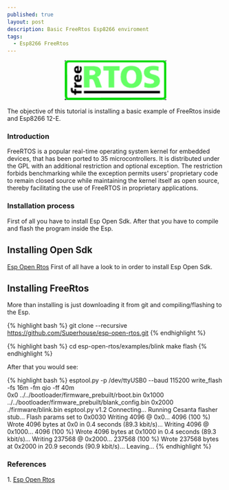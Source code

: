 ```yaml
---
published: true
layout: post
description: Basic FreeRtos Esp8266 enviroment
tags:
  - Esp8266 FreeRtos
---
```

<center><img src="/images/freeRtos.png" width="236" height="92"></center>

The objective of this tutorial is installing a basic example of FreeRtos inside and Esp8266 12-E.  

<h3>Introduction </h3>
FreeRTOS is a popular real-time operating system kernel for embedded devices, that has been ported to 35 microcontrollers. It is distributed under the GPL with an additional restriction and optional exception. The restriction forbids benchmarking while the exception permits users' proprietary code to remain closed source while maintaining the kernel itself as open source, thereby facilitating the use of FreeRTOS in proprietary applications.

<!-- more -->

<h3>Installation process</h3>
First of all you have to install Esp Open Sdk. After that you have to compile and flash the program inside the Esp.

<h2>Installing Open Sdk </h2>
 <a href="{{ site.baseurl }}{% post_url 2016-11-21-esp8266-openSdk %}" target="_blank">Esp Open Rtos</a>
First of all have a look to   in order to install Esp Open Sdk.

<h2>Installing FreeRtos</h2>
More than installing is just downloading it from git and compiling/flashing to the Esp.

{% highlight bash %}
git clone --recursive https://github.com/Superhouse/esp-open-rtos.git
{% endhighlight %}

{% highlight bash %}
cd esp-open-rtos/examples/blink 
make flash
{% endhighlight %}

After that you would see:

{% highlight bash %}
esptool.py -p /dev/ttyUSB0 --baud 115200 write_flash -fs 16m -fm qio -ff 40m \
	0x0 ../../bootloader/firmware_prebuilt/rboot.bin 0x1000 ../../bootloader/firmware_prebuilt/blank_config.bin 0x2000 ./firmware/blink.bin 
esptool.py v1.2
Connecting...
Running Cesanta flasher stub...
Flash params set to 0x0030
Writing 4096 @ 0x0... 4096 (100 %)
Wrote 4096 bytes at 0x0 in 0.4 seconds (89.3 kbit/s)...
Writing 4096 @ 0x1000... 4096 (100 %)
Wrote 4096 bytes at 0x1000 in 0.4 seconds (89.3 kbit/s)...
Writing 237568 @ 0x2000... 237568 (100 %)
Wrote 237568 bytes at 0x2000 in 20.9 seconds (90.9 kbit/s)...
Leaving...
{% endhighlight %}


<h3>References</h3>
1. <a href="https://github.com/SuperHouse/esp-open-rtos" target="_blank">Esp Open Rtos</a>

